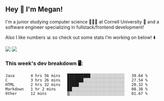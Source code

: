 ## Hey 👋 I'm Megan! 
I'm a junior studying computer science 👩🏻‍💻 at Cornell University 🐻 and a software engineer specializing in fullstack/frontend development!

Also I like numbers 📊 so check out some stats I'm working on below! ⬇️

<img src="https://github-readme-stats.meganyin13.vercel.app/api?username=meganyin13&show_icons=true&hide=stars&count_private=true" />

<img src="https://github-readme-stats.meganyin13.vercel.app/api/top-langs/?username=meganyin13&layout=compact&hide=Jupyter%20Notebook" />

### This week's dev breakdown 🖥:
<!--START_SECTION:waka-->
```text
Java       4 hrs 56 mins   ██████████░░░░░░░░░░░░░░░   39.64 % 
C          3 hrs 26 mins   ███████░░░░░░░░░░░░░░░░░░   27.54 % 
HTML       2 hrs 32 mins   █████░░░░░░░░░░░░░░░░░░░░   20.32 % 
Markdown   1 hr 2 mins     ██░░░░░░░░░░░░░░░░░░░░░░░   08.38 % 
Other      12 mins         ▒░░░░░░░░░░░░░░░░░░░░░░░░   01.67 % 
```
<!--END_SECTION:waka-->
